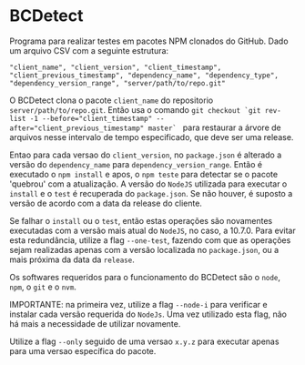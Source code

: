 # BCDetect

Programa para realizar testes em pacotes NPM clonados do GitHub. Dado um arquivo CSV com a seguinte estrutura:

```
"client_name", "client_version", "client_timestamp", "client_previous_timestamp", "dependency_name", "dependency_type", "dependency_version_range", "server/path/to/repo.git"
```

O BCDetect clona o pacote ```client_name``` do repositorio ```server/path/to/repo.git```. Então usa o comando ```git checkout `git rev-list -1 --before="client_timestamp" --after="client_previous_timestamp" master` ``` para restaurar a árvore de arquivos nesse intervalo de tempo especificado, que deve ser uma release.

Entao para cada versao do ```client_version```, no ```package.json``` é alterado a versão do  ```dependency_name``` para ```dependency_version_range```. Então é executado o ```npm install``` e apos, o ```npm teste``` para detectar se o pacote 'quebrou' com a atualização. A versão do ```NodeJS``` utilizada para executar o ```install``` e o ```test``` é recuperada do ```package.json```. Se não houver, é suposto a versão de acordo com a data da release do cliente.

Se falhar o ```install``` ou o ```test```, então estas operações são novamentes executadas com a versão mais atual do ```NodeJS```, no caso, a 10.7.0. Para evitar esta redundância, utilize a flag ```--one-test```, fazendo com que as operações sejam realizadas apenas com a versão localizada no ```package.json```, ou a mais próxima da data da ```release```.

Os softwares requeridos para o funcionamento do BCDetect são o ```node```, ```npm```, o ```git``` e o ```nvm```.

IMPORTANTE: na primeira vez, utilize a flag ```--node-i``` para verificar e instalar cada versão requerida do ```NodeJs```. Uma vez utilizado esta flag, não há mais a necessidade de utilizar novamente.

Utilize a flag ```--only``` seguido de uma versao ```x.y.z``` para executar apenas para uma versao específica do pacote.